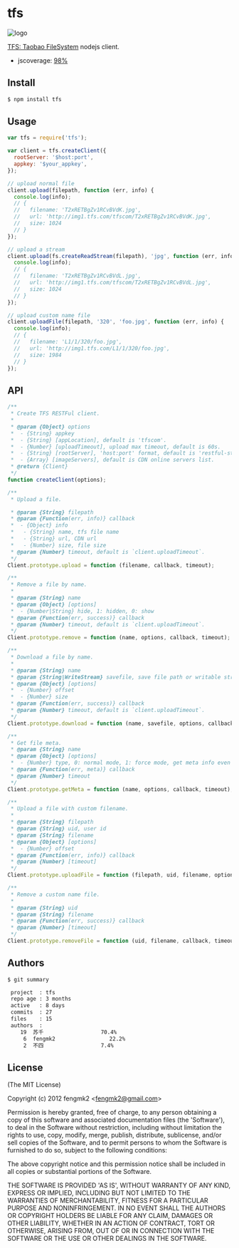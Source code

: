 tfs
=======

![logo](https://raw.github.com/fengmk2/tfs/master/logo.png)

[TFS: Taobao FileSystem](http://code.taobao.org/p/tfs/src/) nodejs client.

* jscoverage: [98%](http://fengmk2.github.com/coverage/tfs.html)

## Install

```bash
$ npm install tfs
```

## Usage

```js
var tfs = require('tfs');

var client = tfs.createClient({
  rootServer: '$host:port',
  appkey: '$your_appkey',
});

// upload normal file
client.upload(filepath, function (err, info) {
  console.log(info);
  // { 
  //   filename: 'T2xRETBgZv1RCvBVdK.jpg', 
  //   url: 'http://img1.tfs.com/tfscom/T2xRETBgZv1RCvBVdK.jpg',
  //   size: 1024
  // }
});

// upload a stream
client.upload(fs.createReadStream(filepath), 'jpg', function (err, info) {
  console.log(info);
  // { 
  //   filename: 'T2xRETBgZv1RCvBVdL.jpg', 
  //   url: 'http://img1.tfs.com/tfscom/T2xRETBgZv1RCvBVdL.jpg',
  //   size: 1024
  // }
});

// upload custom name file
client.uploadFile(filepath, '320', 'foo.jpg', function (err, info) {
  console.log(info);
  // { 
  //   filename: 'L1/1/320/foo.jpg',
  //   url: 'http://img1.tfs.com/L1/1/320/foo.jpg',
  //   size: 1984
  // }
});
```

## API

```js
/**
 * Create TFS RESTFul client.
 * 
 * @param {Object} options
 *  - {String} appkey
 *  - {String} [appLocation], default is 'tfscom'.
 *  - {Number} [uploadTimeout], upload max timeout, default is 60s.
 *  - {String} [rootServer], 'host:port' format, default is 'restful-store.vip.tbsite.net:3800'.
 *  - {Array} [imageServers], default is CDN online servers list.
 * @return {Client}
 */
function createClient(options);

/**
 * Upload a file.

 * @param {String} filepath
 * @param {Function(err, info)} callback
 *  - {Object} info
 *   - {String} name, tfs file name
 *   - {String} url, CDN url
 *   - {Number} size, file size
 * @param {Number} timeout, default is `client.uploadTimeout`.
 */
Client.prototype.upload = function (filename, callback, timeout);

/**
 * Remove a file by name.
 * 
 * @param {String} name
 * @param {Object} [options]
 *  - {Number|String} hide, 1: hidden, 0: show
 * @param {Function(err, success)} callback
 * @param {Number} timeout, default is `client.uploadTimeout`.
 */
Client.prototype.remove = function (name, options, callback, timeout);

/**
 * Download a file by name.
 * 
 * @param {String} name
 * @param {String|WriteStream} savefile, save file path or writable stream.
 * @param {Object} [options]
 *  - {Number} offset
 *  - {Number} size
 * @param {Function(err, success)} callback
 * @param {Number} timeout, default is `client.uploadTimeout`.
 */
Client.prototype.download = function (name, savefile, options, callback, timeout);

/**
 * Get file meta.
 * @param {String} name
 * @param {Object} [options]
 *  - {Number} type, 0: normal mode, 1: force mode, get meta info even it was deleted.
 * @param {Function(err, meta)} callback
 * @param {Number} timeout
 */
Client.prototype.getMeta = function (name, options, callback, timeout);

/**
 * Upload a file with custom filename.
 * 
 * @param {String} filepath
 * @param {String} uid, user id
 * @param {String} filename
 * @param {Object} [options]
 *  - {Number} offset
 * @param {Function(err, info)} callback
 * @param {Number} [timeout]
 */
Client.prototype.uploadFile = function (filepath, uid, filename, options, callback, timeout);

/**
 * Remove a custom name file.
 * 
 * @param {String} uid
 * @param {String} filename
 * @param {Function(err, success)} callback
 * @param {Number} [timeout]
 */
Client.prototype.removeFile = function (uid, filename, callback, timeout);
```

## Authors

```bash
$ git summary 

 project  : tfs
 repo age : 3 months
 active   : 8 days
 commits  : 27
 files    : 15
 authors  : 
    19  苏千                  70.4%
     6  fengmk2                 22.2%
     2  不四                  7.4%
```

## License 

(The MIT License)

Copyright (c) 2012 fengmk2 &lt;fengmk2@gmail.com&gt;

Permission is hereby granted, free of charge, to any person obtaining
a copy of this software and associated documentation files (the
'Software'), to deal in the Software without restriction, including
without limitation the rights to use, copy, modify, merge, publish,
distribute, sublicense, and/or sell copies of the Software, and to
permit persons to whom the Software is furnished to do so, subject to
the following conditions:

The above copyright notice and this permission notice shall be
included in all copies or substantial portions of the Software.

THE SOFTWARE IS PROVIDED 'AS IS', WITHOUT WARRANTY OF ANY KIND,
EXPRESS OR IMPLIED, INCLUDING BUT NOT LIMITED TO THE WARRANTIES OF
MERCHANTABILITY, FITNESS FOR A PARTICULAR PURPOSE AND NONINFRINGEMENT.
IN NO EVENT SHALL THE AUTHORS OR COPYRIGHT HOLDERS BE LIABLE FOR ANY
CLAIM, DAMAGES OR OTHER LIABILITY, WHETHER IN AN ACTION OF CONTRACT,
TORT OR OTHERWISE, ARISING FROM, OUT OF OR IN CONNECTION WITH THE
SOFTWARE OR THE USE OR OTHER DEALINGS IN THE SOFTWARE.